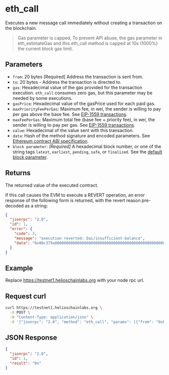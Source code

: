 # eth_call

Executes a new message call immediately without creating a transaction on the blockchain.

> Gas parameter is capped, To prevent API abuse, the gas parameter in eth_estimateGas and this eth_call method is capped at 10x (1000%) the current block gas limit.

## Parameters

- `from`: 20 bytes [Required] Address the transaction is sent from.
- `to`: 20 bytes - Address the transaction is directed to.
- `gas`: Hexadecimal value of the gas provided for the transaction execution. `eth_call` consumes zero gas, but this parameter may be needed by some executions.
- `gasPrice`: Hexadecimal value of the gasPrice used for each paid gas.
- `maxPriorityFeePerGas`: Maximum fee, in wei, the sender is willing to pay per gas above the base fee. See [EIP-1559 transactions](https://docs.metamask.io/services/concepts/transaction-types/#eip-1559-transactions).
- `maxFeePerGas`: Maximum total fee (base fee + priority fee), in wei, the sender is willing to pay per gas. See [EIP-1559 transactions](https://docs.metamask.io/services/concepts/transaction-types/#eip-1559-transactions).
- `value`: Hexadecimal of the value sent with this transaction.
- `data`: Hash of the method signature and encoded parameters. See [Ethereum contract ABI specification](https://docs.soliditylang.org/en/latest/abi-spec.html).
- `block parameter`: *[Required]* A hexadecimal block number, or one of the string tags `latest`, `earliest`, `pending`, `safe`, or `finalized`. See the [default block parameter](https://ethereum.org/en/developers/docs/apis/json-rpc/#default-block).

## Returns
The returned value of the executed contract.

If this call causes the EVM to execute a REVERT operation, an error response of the following form is returned, with the revert reason pre-decoded as a string:
```json
{
  "jsonrpc": "2.0",
  "id": 1,
  "error": {
    "code": 3,
    "message": "execution reverted: Dai/insufficient-balance",
    "data": "0x08c379a0000000000000000000000000000000000000000000000000000000000000002000000000000000000000000000000000000000000000000000000000000000184461692f696e73756666696369656e742d62616c616e63650000000000000000"
  }
}
```

## Example

Replace https://testnet1.helioschainlabs.org with your node rpc url.

## Request curl
```sh
curl https://testnet1.helioschainlabs.org \
  -X POST \
  -H "Content-Type: application/json" \
  -d '{"jsonrpc": "2.0", "method": "eth_call", "params": [{"from": "0xb60e8dd61c5d32be8058bb8eb970870f07233155", "to": "0xd46e8dd67c5d32be8058bb8eb970870f07244567", "gas": "0x76c0", "gasPrice": "0x9184e72a000", "value": "0x9184e72a", "data": "0xd46e8dd67c5d32be8d46e8dd67c5d32be8058bb8eb970870f072445675058bb8eb970870f072445675"}, "latest"], "id": 1}'
```

## JSON Response
```json
{
  "jsonrpc": "2.0",
  "id": 1,
  "result": "0x"
}
```